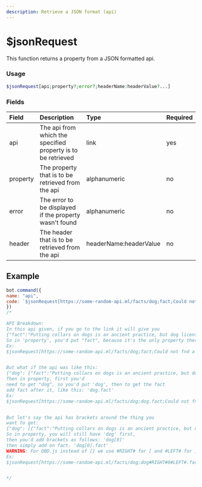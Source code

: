 ```yaml
---
description: Retrieve a JSON format (api)
---
```


# $jsonRequest

This function returns a property from a JSON formatted api.

### Usage

```php
$jsonRequest[api;property?;error?;headerName:headerValue?...]
```


### Fields

| Field | Description | Type | Required |
| :--- | :--- | :--- | :--- |
| api | The api from which the specified property is to be retrieved | link | yes |
| property | The property that is to be retrieved from the api | alphanumeric | no |
| error | The error to be displayed if the property wasn't found | alphanumeric | no |
|header|The header that is to be retrieved from the api|headerName:headerValue|no|

## Example

```javascript
bot.command({
name: "api", 
code: `$jsonRequest[https://some-random-api.ml/facts/dog;fact;Could not fnd a dog fact!]`
})
/*

API Breakdown:
In this api given, if you go to the link it will give you
{"fact":"Putting collars on dogs is an ancient practice, but dog licenses are much more recent."}
So in 'property', you'd put "fact", because it's the only property there to get
Ex:
$jsonRequest[https://some-random-api.ml/facts/dog;fact;Could not fnd a dog fact!]`


But what if the api was like this:
{"dog": {"fact":"Putting collars on dogs is an ancient practice, but dog licenses are much more recent."} }
Then in property, first you'd
need to get "dog", so you'd put 'dog', then to get the fact
add fact after it, like this: 'dog.fact'
Ex:
$jsonRequest[https://some-random-api.ml/facts/dog;dog.fact;Could not fnd a dog fact!]`


But let's say the api has brackets around the thing you
want to get:
{"dog": [{"fact":"Putting collars on dogs is an ancient practice, but dog licenses are much more recent."}] }
So in property, you will still have 'dog' first,
then you'd add brackets as follows: 'dog[0]' 
then simply add on fact. 'dog[0].fact'
WARNING: For DBD.js instead of [] we use #RIGHT# for [ and #LEFT# for ]
Ex:
$jsonRequest[https://some-random-api.ml/facts/dog;dog#RIGHT#0#LEFT#.fact;Could not fnd a dog fact!]`


*/
```

